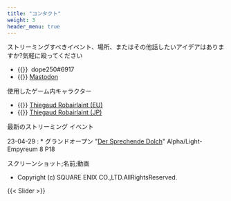 ```yaml
---
title: "コンタクト"
weight: 3
header_menu: true
---
```


ストリーミングすべきイベント、場所、またはその他話したいアイデアはありますか?気軽に殴ってください

* {{<icon class="fa fa-discord-alt">}}&nbsp; dope250#6917
* {{<icon class="fa fa-mastodon">}}&nbsp;[Mastodon](https://ffxiv-mastodon.com/@dope250)

使用したゲーム内キャラクター

* {{<icon class="fa fa-address-card">}}&nbsp;[Thiegaud Robairlaint (EU)](https://eu.finalfantasyxiv.com/lodestone/character/47255426/)
* {{<icon class="fa fa-address-card">}}&nbsp;[Thiegaud Robairlaint (JP)](https://jp.finalfantasyxiv.com/lodestone/character/48022331/)

最新のストリーミング イベント

23-04-29
: * グランドオープン "[Der Sprechende Dolch](https://dersprechendedolch.carrd.co/)" Alpha/Light-Empyreum 8 P18

スクリーンショット;名前;動画

* Copyright (c) SQUARE ENIX CO.,LTD.AllRightsReserved. 

{{< Slider >}}